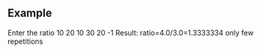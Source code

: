 ## Example 

Enter the ratio
10
20
10
30
20
-1
Result: 
ratio=4.0/3.0=1.3333334
only few repetitions
